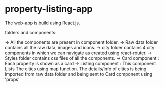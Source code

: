 # property-listing-app

The web-app is build using React.js. 

folders and components:

-> All the components are present in component folder.
-> Raw data folder contains all the raw data, images and icons.
-> city folder contains 4 city components in which we can navigate as created using react-router.
-> Styles folder contains css files of all the components.
 -> Card component : Each property is shown as a card
 -> Listing component : This component Lists The cities using map function. The details/info of cities is being imported from raw data folder and being sent to Card    component using 'props'
     
